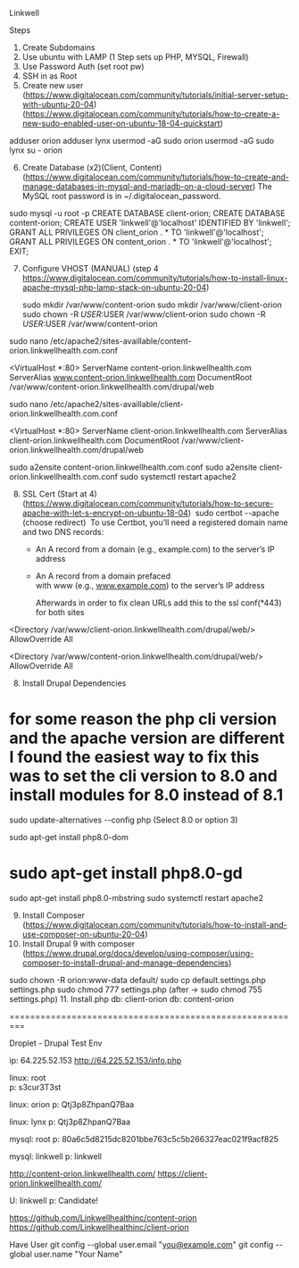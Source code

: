 Linkwell

Steps

1. Create Subdomains
2. Use ubuntu with LAMP (1 Step sets up PHP, MYSQL, Firewall)
3. Use Password Auth (set root pw)
4. SSH in as Root
5. Create new user (https://www.digitalocean.com/community/tutorials/initial-server-setup-with-ubuntu-20-04) (https://www.digitalocean.com/community/tutorials/how-to-create-a-new-sudo-enabled-user-on-ubuntu-18-04-quickstart)

adduser orion
adduser lynx
       usermod -aG sudo orion
usermod -aG sudo lynx su - orion

6. Create Database (x2)(Client, Content) (https://www.digitalocean.com/community/tutorials/how-to-create-and-manage-databases-in-mysql-and-mariadb-on-a-cloud-server)
The MySQL root password is in ~/.digitalocean_password.

sudo mysql -u root -p
CREATE DATABASE client-orion;
CREATE DATABASE content-orion;
CREATE USER 'linkwell'@'localhost' IDENTIFIED BY 'linkwell';
GRANT ALL PRIVILEGES ON client_orion . * TO 'linkwell'@'localhost';
GRANT ALL PRIVILEGES ON content_orion . * TO 'linkwell'@'localhost';
EXIT;

7.  Configure VHOST (MANUAL) (step 4 https://www.digitalocean.com/community/tutorials/how-to-install-linux-apache-mysql-php-lamp-stack-on-ubuntu-20-04)

	sudo mkdir /var/www/content-orion
	sudo mkdir /var/www/client-orion 	sudo chown -R $USER:$USER  /var/www/client-orion
 sudo chown -R $USER:$USER  /var/www/content-orion

 sudo nano /etc/apache2/sites-availlable/content-orion.linkwellhealth.com.conf

<VirtualHost *:80>
        ServerName content-orion.linkwellhealth.com
        ServerAlias www.content-orion.linkwellhealth.com
        DocumentRoot /var/www/content-orion.linkwellhealth.com/drupal/web
</VirtualHost>

 sudo nano /etc/apache2/sites-availlable/client-orion.linkwellhealth.com.conf

<VirtualHost *:80>
        ServerName client-orion.linkwellhealth.com
        ServerAlias client-orion.linkwellhealth.com
        DocumentRoot /var/www/client-orion.linkwellhealth.com/drupal/web
</VirtualHost>

sudo a2ensite content-orion.linkwellhealth.com.conf
sudo a2ensite client-orion.linkwellhealth.com.conf
sudo systemctl restart apache2

8. SSL Cert (Start at 4)(https://www.digitalocean.com/community/tutorials/how-to-secure-apache-with-let-s-encrypt-on-ubuntu-18-04)  sudo certbot --apache (choose redirect) 
To use Certbot, you’ll need a registered domain name and two DNS records:
    * An A record from a domain (e.g., example.com) to the server’s IP address
    * An A record from a domain prefaced with www (e.g., www.example.com) to the server’s IP address

        Afterwards in order to fix clean URLs add this to the ssl conf(*443) for both sites 

  <Directory /var/www/client-orion.linkwellhealth.com/drupal/web/>
     AllowOverride All
  </Directory>

  <Directory /var/www/content-orion.linkwellhealth.com/drupal/web/>
     AllowOverride All
  </Directory>

8. Install Drupal Dependencies

# for some reason the php cli version and the apache version are different I found the easiest way to fix this was to set the cli version to 8.0 and install modules for 8.0 instead of 8.1

sudo update-alternatives --config php
(Select 8.0 or option 3)

sudo apt-get install php8.0-dom
# sudo apt-get install php8.0-gd
sudo apt-get install php8.0-mbstring
sudo systemctl restart apache2

9. Install Composer (https://www.digitalocean.com/community/tutorials/how-to-install-and-use-composer-on-ubuntu-20-04)
10. Install Drupal 9 with composer (https://www.drupal.org/docs/develop/using-composer/using-composer-to-install-drupal-and-manage-dependencies)

sudo chown -R orion:www-data default/
sudo cp default.settings.php settings.php
sudo chmod 777 settings.php (after -> sudo chmod 755 settings.php)
11. Install.php
db: client-orion
db: content-orion

=========================================================

Droplet - Drupal Test Env

ip: 64.225.52.153
http://64.225.52.153/info.php

linux: root  
p: s3cur3T3st

linux: orion
p: Qtj3p8ZhpanQ7Baa

linux: lynx
p: Qtj3p8ZhpanQ7Baa

mysql: root
p: 80a6c5d8215dc8201bbe763c5c5b266327eac021f9acf825

mysql: linkwell 
p: linkwell

http://content-orion.linkwellhealth.com/
https://client-orion.linkwellhealth.com/

U: linkwell
p: Candidate!


https://github.com/Linkwellhealthinc/content-orion
https://github.com/Linkwellhealthinc/client-orion

Have User
  git config --global user.email "you@example.com"
  git config --global user.name "Your Name"
